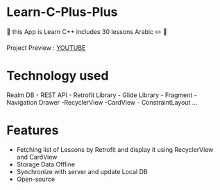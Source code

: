 # Learn-C-Plus-Plus
 :pushpin: this App is Learn C++ includes  30 lessons Arabic :pencil2:  :ledger:

Project Preview : [YOUTUBE](https://www.youtube.com/watch?v=hFIcjOp1ASc&feature=youtu.be) 

 # Technology used
  Realm DB - REST API - Retrofit Library - Glide Library - Fragment - Navigation Drawer -RecyclerView -CardView - ConstraintLayout
  ...
 
 # Features
 * Fetching list of Lessons by Retrofit and display it using RecyclerView and CardView 
 * Storage Data Offline 
 * Synchronize with server and update Local DB
 * Open-source

